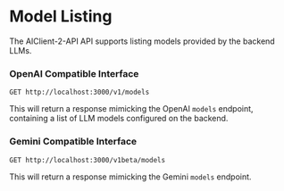 # Model Listing

The AIClient-2-API API supports listing models provided by the backend LLMs.

### OpenAI Compatible Interface

```
GET http://localhost:3000/v1/models
```

This will return a response mimicking the OpenAI `models` endpoint, containing a list of LLM models configured on the backend.

### Gemini Compatible Interface

```
GET http://localhost:3000/v1beta/models
```

This will return a response mimicking the Gemini `models` endpoint.
